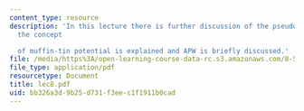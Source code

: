 ```yaml
---
content_type: resource
description: 'In this lecture there is further discussion of the pseudopotential and
  the concept

  of muffin-tin potential is explained and APW is briefly discussed.'
file: /media/https%3A/open-learning-course-data-rc.s3.amazonaws.com/8-511-theory-of-solids-i-fall-2004/bb326a3d9b25d731f3eec1f1911b0cad_lec8.pdf
file_type: application/pdf
resourcetype: Document
title: lec8.pdf
uid: bb326a3d-9b25-d731-f3ee-c1f1911b0cad
---
```

